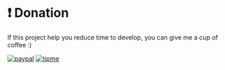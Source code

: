 # ❗ Donation
If this project help you reduce time to develop, you can give me a cup of coffee :)

[![paypal](https://st4.depositphotos.com/5225467/22068/v/600/depositphotos_220680152-stock-illustration-paypal-logo-printed-on-white.jpg)](https://www.paypal.com/paypalme/misterkrittin)
[![tipme](https://www.truemoney.com/wp-content/uploads/2020/11/logo-truemoneywallet-300x300-1.jpg)](https://tipme.in.th/misterkrittin)
